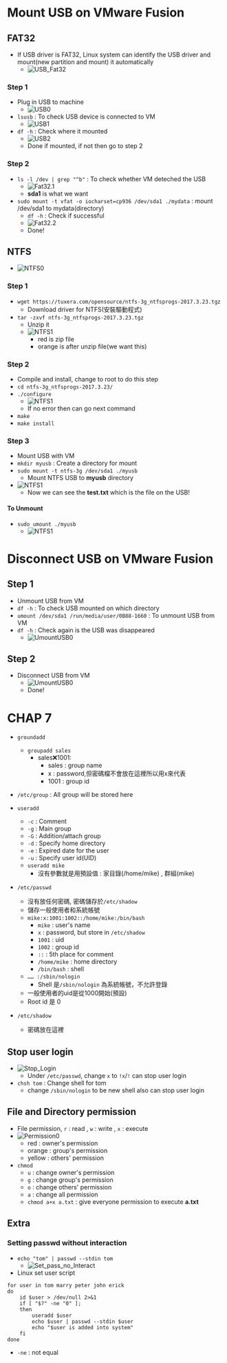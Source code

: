 # **Mount USB on VMware Fusion**

## **FAT32**
- If USB driver is FAT32, Linux system can identify the USB driver and mount(new partition and mount) it automatically
    - ![USB_Fat32](Images/W13_USB_Check.png)
### **Step 1**
- Plug in USB to machine
    - ![USB0](Images/W13_USB0.png)
- `lsusb` : To check USB device is connected to VM    
    - ![USB1](Images/W13_USB1.png)
- `df -h` : Check where it mounted
    - ![USB2](Images/W13_USB2.png)
    - Done if mounted, if not then go to step 2
### **Step 2**
- `ls -l /dev | grep "^b"` : To check whether VM deteched the USB
    - ![Fat32.1](Images/W13_Fat32.1.png)
    - **sda1** is what we want 
- `sudo mount -t vfat -o iocharset=cp936 /dev/sda1 ./mydata` : mount /dev/sda1 to mydata(directory)
    - `df -h` : Check if successful
    - ![Fat32.2](Images/W13_Fat32.2.png)
    - Done!

## **NTFS**
- ![NTFS0](Images/W13_NTFS0.png)
### **Step 1**
- `wget https://tuxera.com/opensource/ntfs-3g_ntfsprogs-2017.3.23.tgz`
    - Download driver for NTFS(安裝驅動程式)
- `tar -zxvf ntfs-3g_ntfsprogs-2017.3.23.tgz`
    - Unzip it
    - ![NTFS1](Images/W13_NTFS1.png)
        - red is zip file
        - orange is after unzip file(we want this)

### **Step 2**
- Compile and install, change to root to do this step
- `cd ntfs-3g_ntfsprogs-2017.3.23/`
- `./configure`
    - ![NTFS1](Images/W13_NTFS2.0.png)
    - If no error then can go next command
- `make`
- `make install` 

### **Step 3**
- Mount USB with VM
- `mkdir myusb` : Create a directory for mount
- `sudo mount -t ntfs-3g /dev/sda1 ./myusb`
    - Mount NTFS USB to **myusb** directory
- ![NTFS1](Images/W13_NTFS3.png)
    - Now we can see the **test.txt** which is the file on the USB!
#### **To Unmount**
- `sudo umount ./myusb`
    - ![NTFS1](Images/W13_NTFS3.1.png)

# **Disconnect USB on VMware Fusion**
## **Step 1**
- Unmount USB from VM
- `df -h` : To check USB mounted on which directory
- `umount /dev/sda1 /run/media/user/0B88-1660` : To unmount USB from VM
- `df -h` : Check again is the USB was disappeared
    - ![UmountUSB0](IMages/W13_UMountUSB0.png)

## **Step 2**
- Disconnect USB from VM
    - ![UmountUSB0](IMages/W13_UMountUSB1.png)
    - Done!

# **CHAP 7**

- `groundadd`
	- `groupadd sales`
		- sales:x:1001: 
			- sales : group name
			- x : password,但密碼檔不會放在這裡所以用x來代表
			- 1001 : group id
			
- `/etc/group` : All group will be stored here

- `useradd`
    - `-c` : Comment
    - `-g` : Main group
    - `-G` : Addition/attach group
    - `-d` : Specify home directory
    - `-e` : Expired date for the user
    - `-u` : Specify user id(UID)
	- `useradd mike`
		- 沒有參數就是用預設值 : 家目錄(/home/mike) , 群組(mike)

- `/etc/passwd`
	- 沒有放任何密碼, 密碼儲存於`/etc/shadow`
	- 儲存一般使用者和系統帳號
	-  `mike:x:1001:1002::/home/mike:/bin/bash`
		- `mike` : user's name
		- `x` : password, but store in `/etc/shadow`
		- `1001` : uid
		- `1002` : group id
		- `::` : 5th place for comment
		- `/home/mike` : home directory
		- `/bin/bash` : shell
	-  `…… :/sbin/nologin`
		- Shell 是`/sbin/nologin` 為系統帳號，不允許登錄
	- 一般使用者的uid是從1000開始(預設)
	- Root id 是 0 

- `/etc/shadow`
	- 密碼放在這裡

## **Stop user login**
- ![Stop_Login](Images/W13_Stop_Login.png)
    - Under `/etc/passwd`, change `x` to `!x`/`!` can stop user login
- `chsh tom` : Change shell for tom
    - change `/sbin/nologin` to be new shell also can stop user login

## **File and Directory permission**
- File permission, `r` : read , `w` : write , `x` : execute
- ![Permission0](Images/W13_Permission0.png)
    - red : owner's permission
    - orange : group's permission
    - yellow : others' permission
- `chmod`
    - `u` : change owner's permission
    - `g` : change group's permission
    - `o` : change others' permission
    - `a` : change all permission
    - `chmod a+x a.txt` : give everyone permission to execute **a.txt**


## **Extra**
### **Setting passwd without interaction**
- `echo "tom" | passwd --stdin tom`
    - ![Set_pass_no_Interact](Images/W13_set_pass_no_interact.png)
- Linux set user script
```
for user in tom marry peter john erick
do 
    id $user > /dev/null 2>&1
    if [ "$?" -ne "0" ];
    then
        useradd $user
        echo $user | passwd --stdin $user
        echo "$user is added into system"
    fi
done
```
- `-ne` : not equal
